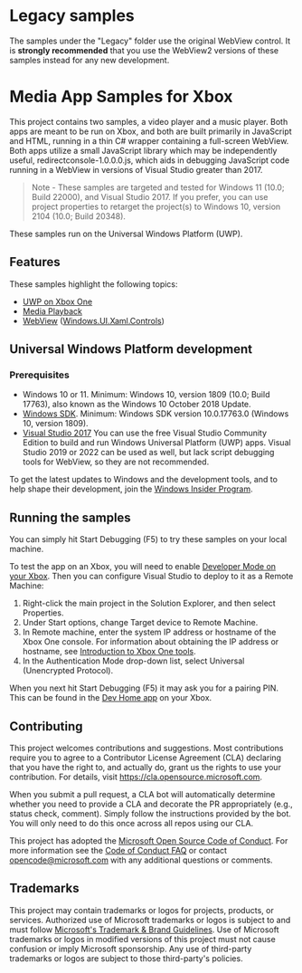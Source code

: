 # Legacy samples

The samples under the "Legacy" folder use the original WebView control. It is **strongly recommended** that you use the WebView2 versions of these samples instead for any new development.

# Media App Samples for Xbox

This project contains two samples, a video player and a music player. Both apps are meant to be run on Xbox, and both are built primarily in JavaScript and HTML, running in a thin C# wrapper containing a full-screen WebView. Both apps utilize a small JavaScript library which may be independently useful, redirectconsole-1.0.0.0.js, which aids in debugging JavaScript code running in a WebView in versions of Visual Studio greater than 2017.

> Note - These samples are targeted and tested for Windows 11 (10.0; Build 22000), and Visual Studio 2017. If you prefer, you can use project properties to retarget the project(s) to Windows 10, version 2104 (10.0; Build 20348).

These samples run on the Universal Windows Platform (UWP). 

## Features

These samples highlight the following topics:

* [UWP on Xbox One](https://docs.microsoft.com/windows/uwp/xbox-apps/)
* [Media Playback](https://docs.microsoft.com/windows/uwp/audio-video-camera/media-playback)
* [WebView](https://docs.microsoft.com/uwp/api/Windows.UI.Xaml.Controls.WebView) ([Windows.UI.Xaml.Controls](https://docs.microsoft.com/uwp/api/windows.ui.xaml.controls))

## Universal Windows Platform development

### Prerequisites

- Windows 10 or 11. Minimum: Windows 10, version 1809 (10.0; Build 17763), also known as the Windows 10 October 2018 Update.
- [Windows SDK](https://developer.microsoft.com/windows/downloads/windows-sdk/). Minimum: Windows SDK version 10.0.17763.0 (Windows 10, version 1809).
- [Visual Studio 2017](https://visualstudio.microsoft.com/vs/older-downloads/) You can use the free Visual Studio Community Edition to build and run Windows Universal Platform (UWP) apps. Visual Studio 2019 or 2022 can be used as well, but lack script debugging tools for WebView, so they are not recommended.

To get the latest updates to Windows and the development tools, and to help shape their development, join 
the [Windows Insider Program](https://insider.windows.com).

## Running the samples

You can simply hit Start Debugging (F5) to try these samples on your local machine.

To test the app on an Xbox, you will need to enable [Developer Mode on your Xbox](https://docs.microsoft.com/windows/uwp/xbox-apps/devkit-activation). Then you can configure Visual Studio to deploy to it as a Remote Machine:
1. Right-click the main project in the Solution Explorer, and then select Properties.
2. Under Start options, change Target device to Remote Machine.
3. In Remote machine, enter the system IP address or hostname of the Xbox One console. For information about obtaining the IP address or hostname, see [Introduction to Xbox One tools](https://docs.microsoft.com/windows/uwp/xbox-apps/introduction-to-xbox-tools).
4. In the Authentication Mode drop-down list, select Universal (Unencrypted Protocol).

When you next hit Start Debugging (F5) it may ask you for a pairing PIN. This can be found in the [Dev Home app](https://docs.microsoft.com/windows/uwp/xbox-apps/dev-home) on your Xbox.

## Contributing

This project welcomes contributions and suggestions.  Most contributions require you to agree to a
Contributor License Agreement (CLA) declaring that you have the right to, and actually do, grant us
the rights to use your contribution. For details, visit https://cla.opensource.microsoft.com.

When you submit a pull request, a CLA bot will automatically determine whether you need to provide
a CLA and decorate the PR appropriately (e.g., status check, comment). Simply follow the instructions
provided by the bot. You will only need to do this once across all repos using our CLA.

This project has adopted the [Microsoft Open Source Code of Conduct](https://opensource.microsoft.com/codeofconduct/).
For more information see the [Code of Conduct FAQ](https://opensource.microsoft.com/codeofconduct/faq/) or
contact [opencode@microsoft.com](mailto:opencode@microsoft.com) with any additional questions or comments.

## Trademarks

This project may contain trademarks or logos for projects, products, or services. Authorized use of Microsoft 
trademarks or logos is subject to and must follow 
[Microsoft's Trademark & Brand Guidelines](https://www.microsoft.com/en-us/legal/intellectualproperty/trademarks/usage/general).
Use of Microsoft trademarks or logos in modified versions of this project must not cause confusion or imply Microsoft sponsorship.
Any use of third-party trademarks or logos are subject to those third-party's policies.
